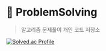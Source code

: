 # 📝 ProblemSolving
>알고리즘 문제풀이 개인 코드 저장소

[![Solved.ac Profile](http://mazassumnida.wtf/api/v2/generate_badge?boj=liyusang1)](https://solved.ac/liyusang1/)
